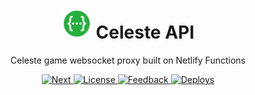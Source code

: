 <h1 align="center">
  <img alt="Logo" src="static/logo.svg" height="48">
  Celeste API
</h1>

<p align="center">
  Celeste game websocket proxy built on Netlify Functions
</p>

<p align="center">
  <!-- <a href="https://api.projectceleste.com"> -->
  <a href="https://celeste-api.netlify.com">
    <img alt="Next" src="https://flat.badgen.net/badge/API/Documentation/?icon=chrome&color=24b03d">
  </a>
  <a href="https://raw.githubusercontent.com/n4bb12/celeste-api/master/LICENSE">
    <img alt="License" src="https://flat.badgen.net/github/License/n4bb12/celeste-api?icon=github">
  </a>
  <a href="https://github.com/n4bb12/celeste-api/issues/new">
    <img alt="Feedback" src="https://flat.badgen.net/badge/Feedback/Create issue/pink?icon=github">
  </a>
  <a href="https://app.netlify.com/sites/celeste-api/deploys">
    <img alt="Deploys" src="https://flat.badgen.net/badge/Netlify/Deploys/?icon=terminal&color=00ad9e">
  </a>
</p>
